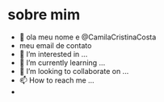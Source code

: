 # sobre mim   
- 👋 ola meu nome e @CamilaCristinaCosta 
- meu email de contato
- 👀 I’m interested in ...
- 🌱 I’m currently learning ...
- 💞️ I’m looking to collaborate on ...
- 📫 How to reach me ...
- 

